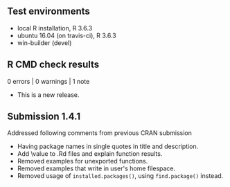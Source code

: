 ## Test environments
* local R installation, R 3.6.3
* ubuntu 16.04 (on travis-ci), R 3.6.3
* win-builder (devel)

## R CMD check results

0 errors | 0 warnings | 1 note

* This is a new release.

## Submission 1.4.1

Addressed following comments from previous CRAN submission

- Having package names in single quotes in title and description.
- Add \value to .Rd files and explain function results.
- Removed examples for unexported functions.
- Removed examples that write in user's home filespace.
- Removed usage of `installed.packages()`, using `find.package()` instead.
